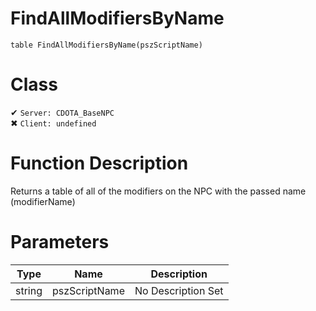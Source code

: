 # FindAllModifiersByName
```
table FindAllModifiersByName(pszScriptName)
```
# Class
✔ `Server: CDOTA_BaseNPC`  
✖ `Client: undefined`  

# Function Description
Returns a table of all of the modifiers on the NPC with the passed name (modifierName)
# Parameters
Type|Name|Description
--|--|--
string|pszScriptName|No Description Set
